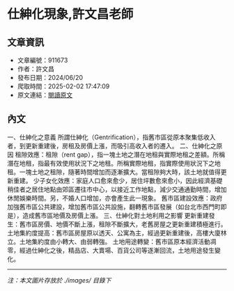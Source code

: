 # 仕紳化現象,許文昌老師

## 文章資訊
- 文章編號：911673
- 作者：許文昌
- 發布日期：2024/06/20
- 爬取時間：2025-02-02 17:47:09
- 原文連結：[閱讀原文](https://real-estate.get.com.tw/Columns/detail.aspx?no=911673)

## 內文
一、仕紳化之意義
所謂仕紳化（Gentrification），指舊市區從原本聚集低收入者，到更新重建後，房租及房價上漲，而吸引高收入者的遷入。
二、仕紳化之原因
租隙效應：租隙（rent gap），指一塊土地之潛在地租與實際地租之差額。所稱潛在地租，指最有效使用狀況下之地租。所稱實際地租，指實際使用狀況下之地租。一塊土地之租隙，隨著時間增加而逐漸擴大。當租隙夠大時，該土地就值得更新重建。
少子女化效應：家庭人口愈來愈少，居住坪數愈來愈小，因此經濟基礎稍佳者之居住地點由郊區遷往市中心，以接近工作地點，減少交通通勤時間，增加休閒娛樂時間。另，不婚人口增加，亦會產生此一現象。
舊市區建設效應：政府加強舊市區公共建設，增加舊市區公共設施，翻轉舊市區發展（如台北市西門町即是），造成舊市區地價及房價上漲。
三、仕紳化對土地利用之影響
更新重建發生：舊市區房價、地價不斷上漲，租隙不斷擴大，老舊房屋之更新重建積極進行。
土地集約度提高：舊市區房屋原以透天、公寓為主，經過更新重建後，高樓大廈林立。土地集約度由小轉大、由弱轉強。
土地用途轉變：舊市區原本經濟活動凋零，經過仕紳化之後，精品店、大賣場、百貨公司等逐漸回流，土地用途發生變化。

---
*注：本文圖片存放於 ./images/ 目錄下*
